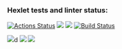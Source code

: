 ### Hexlet tests and linter status:
[![Actions Status](https://github.com/LarendsD/backend-project-lvl2/workflows/hexlet-check/badge.svg)](https://github.com/LarendsD/backend-project-lvl2/actions)
<a href="https://codeclimate.com/github/LarendsD/backend-project-lvl2/maintainability"><img src="https://api.codeclimate.com/v1/badges/4c990e456b902e949ff6/maintainability" /></a>
<a href="https://codeclimate.com/github/LarendsD/backend-project-lvl2/test_coverage"><img src="https://api.codeclimate.com/v1/badges/4c990e456b902e949ff6/test_coverage" /></a>
[![Build Status](https://app.travis-ci.com/LarendsD/backend-project-lvl2.svg?branch=main)](https://app.travis-ci.com/LarendsD/backend-project-lvl2)

<a href="https://asciinema.org/a/462554" target="_blank"><img src="https://asciinema.org/a/462554.svg" /></a>d
<a href="https://asciinema.org/a/463305" target="_blank"><img src="https://asciinema.org/a/463305.svg" /></a>
<a href="https://asciinema.org/a/465602" target="_blank"><img src="https://asciinema.org/a/465602.svg" /></a>
